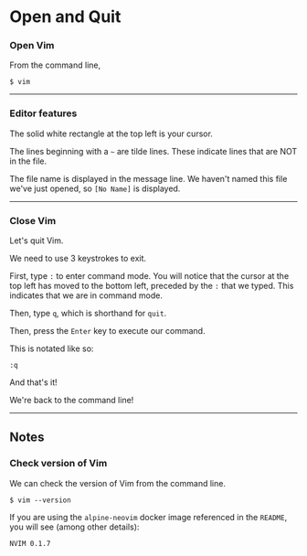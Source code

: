 # Open and Quit


### Open Vim
From the command line,
```
$ vim
```

---
### Editor features
The solid white rectangle at the top left is your cursor.

The lines beginning with a `~` are tilde lines. These indicate lines that are
NOT in the file.

The file name is displayed in the message line. We haven't named this file we've
just opened, so `[No Name]` is displayed.


---
### Close Vim
Let's quit Vim.

We need to use 3 keystrokes to exit.

First, type `:` to enter command mode.
You will notice that the cursor at the top left has moved to the bottom left,
preceded by the `:` that we typed. This indicates that we are in command
mode.

Then, type `q`, which is shorthand for `quit`.

Then, press the `Enter` key to execute our command.

This is notated like so:
```
:q
```

And that's it!

We're back to the command line!


----
## Notes

### Check version of Vim
We can check the version of Vim from the command line.
```
$ vim --version
```

If you are using the `alpine-neovim` docker image referenced in the `README`, you will see (among other details):
```
NVIM 0.1.7
```


